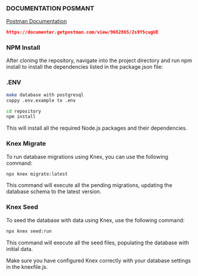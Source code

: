 

### DOCUMENTATION POSMANT
[Postman Documentation](https://documenter.getpostman.com/view/9682865/2s9Y5cugUE)

```json
https://documenter.getpostman.com/view/9682865/2s9Y5cugUE
```

### NPM Install

After cloning the repository, navigate into the project directory and run npm install to install the dependencies listed in the package.json file:

### .ENV

```bash
make database with postgresql
coppy .env.example to .env

cd repository
npm install
```
This will install all the required Node.js packages and their dependencies.

### Knex Migrate
To run database migrations using Knex, you can use the following command:
```bash
npx knex migrate:latest
```
This command will execute all the pending migrations, updating the database schema to the latest version.


### Knex Seed
To seed the database with data using Knex, use the following command:
```bash
npx knex seed:run
```

This command will execute all the seed files, populating the database with initial data.

Make sure you have configured Knex correctly with your database settings in the knexfile.js.
